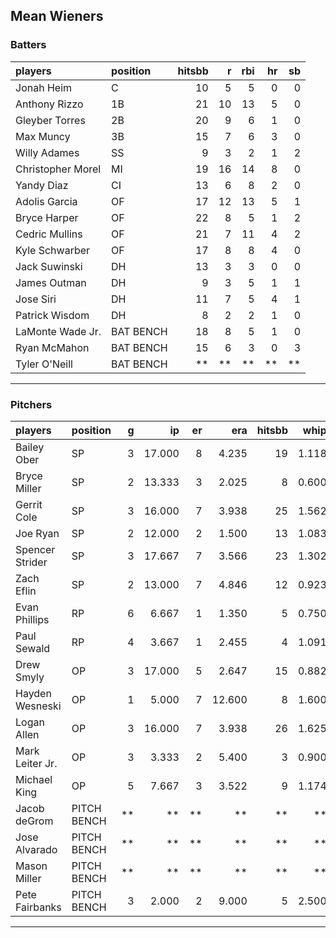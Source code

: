 ## Mean Wieners

### Batters

 
|players           |position  | hitsbb|  r| rbi| hr| sb| 
|:-----------------|:---------|------:|--:|---:|--:|--:| 
|Jonah Heim        |C         |     10|  5|   5|  0|  0| 
|Anthony Rizzo     |1B        |     21| 10|  13|  5|  0| 
|Gleyber Torres    |2B        |     20|  9|   6|  1|  0| 
|Max Muncy         |3B        |     15|  7|   6|  3|  0| 
|Willy Adames      |SS        |      9|  3|   2|  1|  2| 
|Christopher Morel |MI        |     19| 16|  14|  8|  0| 
|Yandy Diaz        |CI        |     13|  6|   8|  2|  0| 
|Adolis Garcia     |OF        |     17| 12|  13|  5|  1| 
|Bryce Harper      |OF        |     22|  8|   5|  1|  2| 
|Cedric Mullins    |OF        |     21|  7|  11|  4|  2| 
|Kyle Schwarber    |OF        |     17|  8|   8|  4|  0| 
|Jack Suwinski     |DH        |     13|  3|   3|  0|  0| 
|James Outman      |DH        |      9|  3|   5|  1|  1| 
|Jose Siri         |DH        |     11|  7|   5|  4|  1| 
|Patrick Wisdom    |DH        |      8|  2|   2|  1|  0| 
|LaMonte Wade Jr.  |BAT BENCH |     18|  8|   5|  1|  0| 
|Ryan McMahon      |BAT BENCH |     15|  6|   3|  0|  3| 
|Tyler O'Neill     |BAT BENCH |     **| **|  **| **| **| 


* * *

### Pitchers

 
|players         |position    |  g|     ip| er|    era| hitsbb|  whip| so|  w| sv| 
|:---------------|:-----------|--:|------:|--:|------:|------:|-----:|--:|--:|--:| 
|Bailey Ober     |SP          |  3| 17.000|  8|  4.235|     19| 1.118| 14|  1|  0| 
|Bryce Miller    |SP          |  2| 13.333|  3|  2.025|      8| 0.600|  7|  1|  0| 
|Gerrit Cole     |SP          |  3| 16.000|  7|  3.938|     25| 1.562| 12|  0|  0| 
|Joe Ryan        |SP          |  2| 12.000|  2|  1.500|     13| 1.083| 19|  1|  0| 
|Spencer Strider |SP          |  3| 17.667|  7|  3.566|     23| 1.302| 30|  0|  0| 
|Zach Eflin      |SP          |  2| 13.000|  7|  4.846|     12| 0.923| 17|  2|  0| 
|Evan Phillips   |RP          |  6|  6.667|  1|  1.350|      5| 0.750|  8|  1|  1| 
|Paul Sewald     |RP          |  4|  3.667|  1|  2.455|      4| 1.091|  4|  0|  1| 
|Drew Smyly      |OP          |  3| 17.000|  5|  2.647|     15| 0.882| 17|  2|  0| 
|Hayden Wesneski |OP          |  1|  5.000|  7| 12.600|      8| 1.600|  5|  0|  0| 
|Logan Allen     |OP          |  3| 16.000|  7|  3.938|     26| 1.625| 14|  0|  0| 
|Mark Leiter Jr. |OP          |  3|  3.333|  2|  5.400|      3| 0.900|  5|  0|  0| 
|Michael King    |OP          |  5|  7.667|  3|  3.522|      9| 1.174|  6|  1|  1| 
|Jacob deGrom    |PITCH BENCH | **|     **| **|     **|     **|    **| **| **| **| 
|Jose Alvarado   |PITCH BENCH | **|     **| **|     **|     **|    **| **| **| **| 
|Mason Miller    |PITCH BENCH | **|     **| **|     **|     **|    **| **| **| **| 
|Pete Fairbanks  |PITCH BENCH |  3|  2.000|  2|  9.000|      5| 2.500|  2|  0|  2| 


* * *


